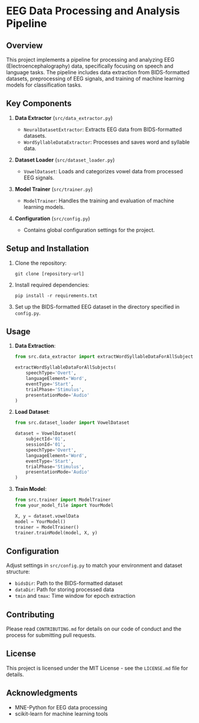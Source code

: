 # EEG Data Processing and Analysis Pipeline

## Overview

This project implements a pipeline for processing and analyzing EEG (Electroencephalography) data, specifically focusing on speech and language tasks. The pipeline includes data extraction from BIDS-formatted datasets, preprocessing of EEG signals, and training of machine learning models for classification tasks.

## Key Components

1. **Data Extractor** (`src/data_extractor.py`)
   - `NeuralDatasetExtractor`: Extracts EEG data from BIDS-formatted datasets.
   - `WordSyllableDataExtractor`: Processes and saves word and syllable data.

2. **Dataset Loader** (`src/dataset_loader.py`)
   - `VowelDataset`: Loads and categorizes vowel data from processed EEG signals.

3. **Model Trainer** (`src/trainer.py`)
   - `ModelTrainer`: Handles the training and evaluation of machine learning models.

4. **Configuration** (`src/config.py`)
   - Contains global configuration settings for the project.

## Setup and Installation

1. Clone the repository:
   ```
   git clone [repository-url]
   ```

2. Install required dependencies:
   ```
   pip install -r requirements.txt
   ```

3. Set up the BIDS-formatted EEG dataset in the directory specified in `config.py`.

## Usage

1. **Data Extraction**:
   ```python
   from src.data_extractor import extractWordSyllableDataForAllSubjects

   extractWordSyllableDataForAllSubjects(
       speechType='Overt',
       languageElement='Word',
       eventType='Start',
       trialPhase='Stimulus',
       presentationMode='Audio'
   )
   ```

2. **Load Dataset**:
   ```python
   from src.dataset_loader import VowelDataset

   dataset = VowelDataset(
       subjectId='01',
       sessionId='01',
       speechType='Overt',
       languageElement='Word',
       eventType='Start',
       trialPhase='Stimulus',
       presentationMode='Audio'
   )
   ```

3. **Train Model**:
   ```python
   from src.trainer import ModelTrainer
   from your_model_file import YourModel

   X, y = dataset.vowelData
   model = YourModel()
   trainer = ModelTrainer()
   trainer.trainModel(model, X, y)
   ```

## Configuration

Adjust settings in `src/config.py` to match your environment and dataset structure:

- `bidsDir`: Path to the BIDS-formatted dataset
- `dataDir`: Path for storing processed data
- `tmin` and `tmax`: Time window for epoch extraction

## Contributing

Please read `CONTRIBUTING.md` for details on our code of conduct and the process for submitting pull requests.

## License

This project is licensed under the MIT License - see the `LICENSE.md` file for details.

## Acknowledgments

- MNE-Python for EEG data processing
- scikit-learn for machine learning tools